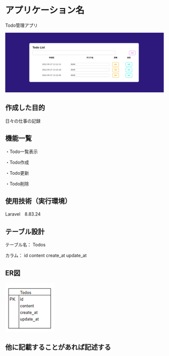 # アプリケーション名
Todo管理アプリ

![picture 2](images/7172ad19270e832c70dfbafb57bdd2df77bb95aba7f9517c5ecc6aa327e07afb.png)  


## 作成した目的
日々の仕事の記録

## 機能一覧
・Todo一覧表示

・Todo作成

・Todo更新

・Todo削除

## 使用技術（実行環境）
Laravel　8.83.24

## テーブル設計

テーブル名：
Todos

カラム：
id
content
create_at
update_at
	

## ER図

![picture 1](images/2ce1b58dfd5b9026dce2c82843bc50b0017dd20a54fd1df1351c5017d031f16b.png)  



## 他に記載することがあれば記述する
